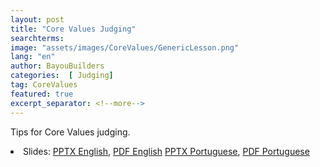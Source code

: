 ```yaml
---
layout: post
title: "Core Values Judging"
searchterms:
image: "assets/images/CoreValues/GenericLesson.png"
lang: "en"
author: BayouBuilders
categories:  [ Judging]
tag: CoreValues
featured: true
excerpt_separator: <!--more-->
---
```

Tips for Core Values judging.
 <!--more-->

 <li class="ng-binding">Slides:
 <a href="/translations/en-us/CoreValues/CVJudging.pptx">PPTX English</a>,
 <a href="/translations/en-us/CoreValues/CVJudging.pdf">PDF English</a>
 <a href="/translations/pt-br/CoreValues/Avaliacao.pptx">PPTX Portuguese</a>,
 <a href="/translations/pt-br/CoreValues/Avaliacao.pdf">PDF Portuguese</a>
 </li>
